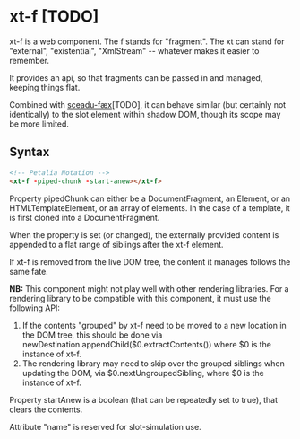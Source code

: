 # xt-f [TODO]

xt-f is a web component.  The f stands for "fragment". The xt can stand for "external", "existential", "XmlStream" -- whatever makes it easier to remember.  

It provides an api, so that fragments can be passed in and managed, keeping things flat.

Combined with [sceadu-fæx](https://github.com/bahrus/sceadu-fax)[TODO], it can behave similar (but certainly not identically) to the slot element within shadow DOM, though its scope may be more limited.

## Syntax

```html
<!-- Petalia Notation -->
<xt-f -piped-chunk -start-anew></xt-f>
```

Property pipedChunk can either be a DocumentFragment, an Element, or an HTMLTemplateElement, or an array of elements.  In the case of a template, it is first cloned into a DocumentFragment.

When the property is set (or changed), the externally provided content is appended to a flat range of siblings after the xt-f element.

If xt-f is removed from the live DOM tree, the content it manages follows the same fate.

**NB:**  This component might not play well with other rendering libraries. For a rendering library to be compatible with this component, it must use the following API:

1.  If the contents "grouped" by xt-f need to be moved to a new location in the DOM tree, this should be done via newDestination.appendChild($0.extractContents()) where $0 is the instance of xt-f.
2.  The rendering library may need to skip over the grouped siblings when updating the DOM, via $0.nextUngroupedSibling, where $0 is the instance of xt-f.

Property startAnew is a boolean (that can be repeatedly set to true), that clears the contents.

Attribute "name" is reserved for slot-simulation use.